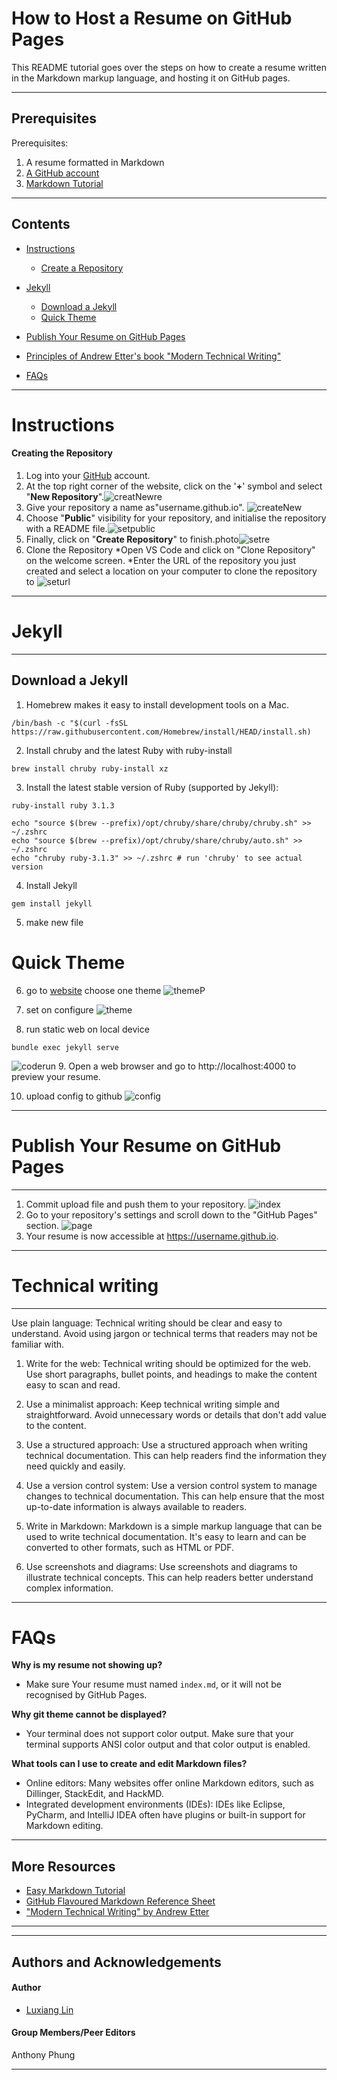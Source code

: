 # How to Host a Resume on GitHub Pages

This README tutorial goes over the steps on how to create a resume written in the Markdown markup language, and hosting it on GitHub pages.  

---
## Prerequisites
Prerequisites:

1. A resume formatted in Markdown
2. [A GitHub account](https://pages.github.com/)
3. [Markdown Tutorial](https://www.markdowntutorial.com/)


---
## Contents
* [Instructions](#Instructions)
   * [Create a Repository]()
* [Jekyll](#Jekyll)
  * [Download a Jekyll](#Download-a-Jekyll)
  * [Quick Theme](#Quick-Theme)

* [Publish Your Resume on GitHub Pages](#Publish-Your-Resume-on-GitHub-Pages)

* [Principles of Andrew Etter's book "Modern Technical Writing"](#Technical-writing)
* [FAQs](#FAQs)

--- 
# Instructions


#### Creating the Repository

1. Log into your [GitHub](https://GitHub.com) account.
2. At the top right corner of the website, click on the '**+**' symbol and select "**New Repository**".![creatNewre](Gifs/clickrepository.jpg)
3. Give your repository a name as"username.github.io". ![createNew](Gifs/createRepository.gif)
4. Choose "**Public**" visibility for your repository, and initialise the repository with a README file.![setpublic](Gifs/setPublic.jpg)
6. Finally, click on "**Create Repository**" to finish.photo![setre](Gifs/createre.jpg)
7. Clone the Repository
    *Open VS Code and click on "Clone Repository" on the welcome screen.
    *Enter the URL of the repository you just created and select a location on your computer to clone the repository to 
    ![seturl](Gifs/clone_to_vscode.gif)

---
# Jekyll
---
## Download a Jekyll
1. Homebrew makes it easy to install development tools on a Mac.
```
/bin/bash -c "$(curl -fsSL https://raw.githubusercontent.com/Homebrew/install/HEAD/install.sh)
```
2. Install chruby and the latest Ruby with ruby-install
```
brew install chruby ruby-install xz
```
3. Install the latest stable version of Ruby (supported by Jekyll):
```
ruby-install ruby 3.1.3
```
```
echo "source $(brew --prefix)/opt/chruby/share/chruby/chruby.sh" >> ~/.zshrc
echo "source $(brew --prefix)/opt/chruby/share/chruby/auto.sh" >> ~/.zshrc
echo "chruby ruby-3.1.3" >> ~/.zshrc # run 'chruby' to see actual version
```
4. Install Jekyll
 ```
 gem install jekyll
 ```
5. make new file
# Quick Theme
6. go to [website](https://pages.github.com/themes/) choose one theme
![themeP](Gifs/themepage.jpg)

7. set on configure
![theme](Gifs/theme.jpg)

8. run static web on local device
```
bundle exec jekyll serve
```
![coderun](Gifs/coderun.jpg)
9. Open a web browser and go to http://localhost:4000 to preview your resume.

10. upload config to github
![config](Gifs/uploadconfig.gif)




---
# Publish Your Resume on GitHub Pages
---
 1. Commit upload file and push them to your repository.
 ![index](Gifs/upload_index.gif) 
 2. Go to your repository's settings and scroll down to the "GitHub Pages" section. ![page](Gifs/hostpage.gif)
 3. Your resume is now accessible at https://username.github.io.

---
# Technical writing
---
Use plain language: Technical writing should be clear and easy to understand. Avoid using jargon or technical terms that readers may not be familiar with.

1. Write for the web: Technical writing should be optimized for the web. Use short paragraphs, bullet points, and headings to make the content easy to scan and read.

2. Use a minimalist approach: Keep technical writing simple and straightforward. Avoid unnecessary words or details that don't add value to the content.

3. Use a structured approach: Use a structured approach when writing technical documentation. This can help readers find the information they need quickly and easily.

4. Use a version control system: Use a version control system to manage changes to technical documentation. This can help ensure that the most up-to-date information is always available to readers.

5. Write in Markdown: Markdown is a simple markup language that can be used to write technical documentation. It's easy to learn and can be converted to other formats, such as HTML or PDF.

6. Use screenshots and diagrams: Use screenshots and diagrams to illustrate technical concepts. This can help readers better understand complex information.



---
# FAQs
**Why is my resume not showing up?**
* Make sure Your resume must named ```index.md```, or it will not be recognised by GitHub Pages. 

**Why git theme cannot be displayed?**
* Your terminal does not support color output. Make sure that your terminal supports ANSI color output and that color output is enabled.

**What tools can I use to create and edit Markdown files?**
* Online editors: Many websites offer online Markdown editors, such as Dillinger, StackEdit, and HackMD.
* Integrated development environments (IDEs): IDEs like Eclipse, PyCharm, and IntelliJ IDEA often have plugins or built-in support for Markdown editing.



---
## More Resources
* [Easy Markdown Tutorial](https://www.markdowntutorial.com)
* [GitHub Flavoured Markdown Reference Sheet](https://guides.github.com/pdfs/markdown-cheatsheet-online.pdf)
* ["Modern Technical Writing" by Andrew Etter](https://www.amazon.com/Modern-Technical-Writing-Introduction-Documentation-ebook/dp/B01A2QL9SS)

---

---
## Authors and Acknowledgements 
#### **Author**
* [Luxiang Lin](https://github.com/Dav888Lucien/Dav888Lucien.github.io)  
#### **Group Members/Peer Editors**
Anthony Phung 

---








